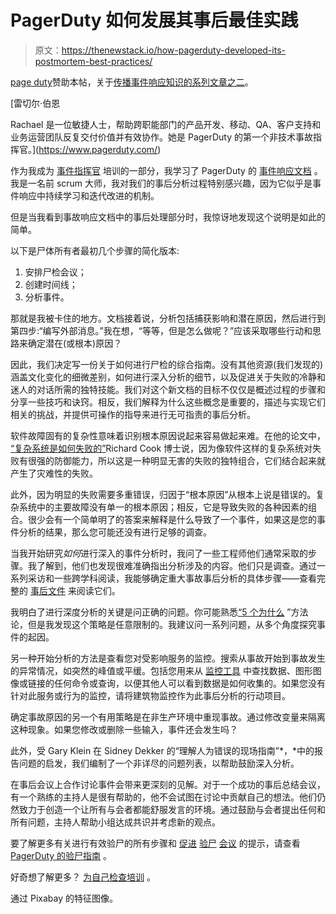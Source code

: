 # PagerDuty 如何发展其事后最佳实践

> 原文：<https://thenewstack.io/how-pagerduty-developed-its-postmortem-best-practices/>

[page duty](https://www.pagerduty.com/)赞助本帖，关于[传播事件响应知识的系列文章之二](https://thenewstack.io/pagerduty-open-sources-its-incident-response-best-practices/)。

 [雷切尔·伯恩

Rachael 是一位敏捷人士，帮助跨职能部门的产品开发、移动、QA、客户支持和业务运营团队反复交付价值并有效协作。她是 PagerDuty 的第一个非技术事故指挥官。](https://www.pagerduty.com/) 

作为我成为 [事件指挥官](https://www.pagerduty.com/blog/top-skills-incident-commander/) 培训的一部分，我学习了 PagerDuty 的 [事件响应文档](https://response.pagerduty.com) 。我是一名前 scrum 大师，我对我们的事后分析过程特别感兴趣，因为它似乎是事件响应中持续学习和迭代改进的机制。

但是当我看到事故响应文档中的事后处理部分时，我惊讶地发现这个说明是如此的简单。

以下是尸体所有者最初几个步骤的简化版本:

1.  安排尸检会议；
2.  创建时间线；
3.  分析事件。

那就是我被卡住的地方。文档接着说，分析包括捕获影响和潜在原因，然后进行到第四步:“编写外部消息。”我在想，“等等，但是怎么做呢？”应该采取哪些行动和思路来确定潜在(或根本)原因？

因此，我们决定写一份关于如何进行尸检的综合指南。没有其他资源(我们发现的)涵盖文化变化的细微差别，如何进行深入分析的细节，以及促进关于失败的冷静和迷人的对话所需的独特技能。我们对这个新文档的目标不仅仅是概述过程的步骤和分享一些技巧和诀窍。相反，我们解释为什么这些概念是重要的，描述与实现它们相关的挑战，并提供可操作的指导来进行无可指责的事后分析。

软件故障固有的复杂性意味着识别根本原因说起来容易做起来难。在他的论文中， [“复杂系统是如何失败的”](http://web.mit.edu/2.75/resources/random/How%20Complex%20Systems%20Fail.pdf)Richard Cook 博士说，因为像软件这样的复杂系统对失败有很强的防御能力，所以这是一种明显无害的失败的独特组合，它们结合起来就产生了灾难性的失败。

此外，因为明显的失败需要多重错误，归因于“根本原因”从根本上说是错误的。复杂系统中的主要故障没有单一的根本原因；相反，它是导致失败的各种因素的组合。很少会有一个简单明了的答案来解释是什么导致了一个事件，如果这是您的事件分析的结果，那么您可能还没有进行足够的调查。

当我开始研究*如何*进行深入的事件分析时，我问了一些工程师他们通常采取的步骤。我了解到，他们也发现很难准确指出分析涉及的内容。他们只是调查。通过一系列采访和一些跨学科阅读，我能够确定重大事故事后分析的具体步骤——查看完整的 [事后文件](https://postmortems.pagerduty.com/how_to_write/writing/) 来阅读它们。

我明白了进行深度分析的关键是问正确的问题。你可能熟悉[“5 个为什么](https://www.isixsigma.com/tools-templates/cause-effect/determine-root-cause-5-whys/) ”方法论，但是我发现这个策略是任意限制的。我建议问一系列问题，从多个角度探究事件的起因。

另一种开始分析的方法是查看您对受影响服务的监控。搜索从事故开始到事故发生的异常情况，如突然的峰值或平缓。包括您用来从 [监控工具](https://www.pagerduty.com/blog/devops-monitoring-tools/) 中查找数据、图形图像或链接的任何命令或查询，以便其他人可以看到数据是如何收集的。如果您没有针对此服务或行为的监控，请将建筑物监控作为此事后分析的行动项目。

确定事故原因的另一个有用策略是在非生产环境中重现事故。通过修改变量来隔离这种现象。如果您修改或删除一些输入，事件还会发生吗？

此外，受 Gary Klein 在 Sidney Dekker 的“理解人为错误的现场指南”*，*中的报告问题的启发，我们编制了一个非详尽的问题列表，以帮助鼓励深入分析。

在事后会议上合作讨论事件会带来更深刻的见解。对于一个成功的事后总结会议，有一个熟练的主持人是很有帮助的，他不会试图在讨论中贡献自己的想法。他们仍然致力于创造一个让所有与会者都能舒服发言的环境。通过鼓励与会者提出任何和所有问题，主持人帮助小组达成共识并考虑新的观点。

要了解更多有关进行有效验尸的所有步骤和 [促进](https://postmortems.pagerduty.com/meeting) [验尸](https://postmortems.pagerduty.com/meeting) [会议](https://postmortems.pagerduty.com/meeting) 的提示，请查看 [PagerDuty 的验尸指南](https://postmortems.pagerduty.com/) 。

好奇想了解更多？ [为自己检查培训](https://sudo.pagerduty.com) 。

通过 Pixabay 的特征图像。

<svg xmlns:xlink="http://www.w3.org/1999/xlink" viewBox="0 0 68 31" version="1.1"><title>Group</title> <desc>Created with Sketch.</desc></svg>